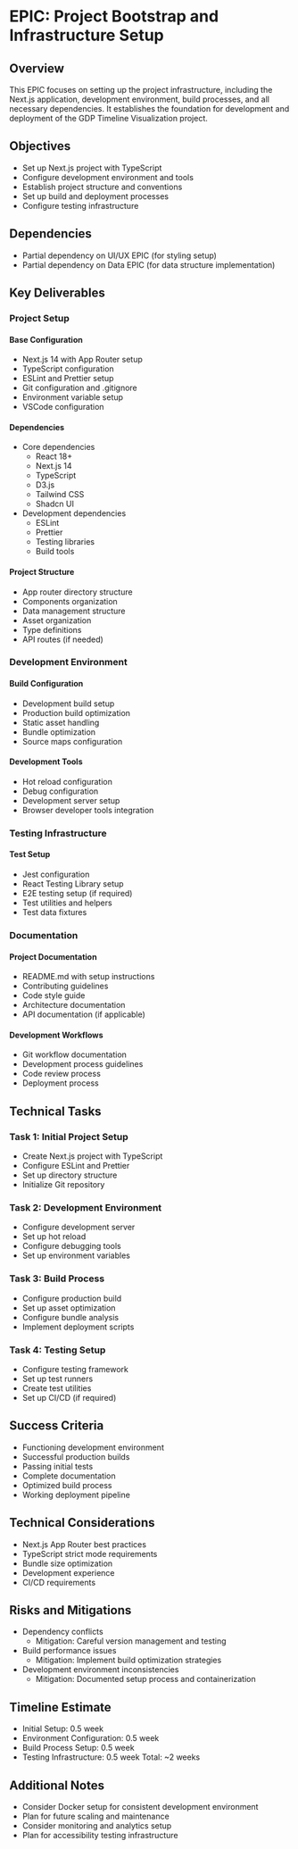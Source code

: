 # EPIC: Project Bootstrap and Infrastructure Setup

## Overview
This EPIC focuses on setting up the project infrastructure, including the Next.js application, development environment, build processes, and all necessary dependencies. It establishes the foundation for development and deployment of the GDP Timeline Visualization project.

## Objectives
- Set up Next.js project with TypeScript
- Configure development environment and tools
- Establish project structure and conventions
- Set up build and deployment processes
- Configure testing infrastructure

## Dependencies
- Partial dependency on UI/UX EPIC (for styling setup)
- Partial dependency on Data EPIC (for data structure implementation)

## Key Deliverables

### Project Setup

#### Base Configuration
- Next.js 14 with App Router setup
- TypeScript configuration
- ESLint and Prettier setup
- Git configuration and .gitignore
- Environment variable setup
- VSCode configuration

#### Dependencies
- Core dependencies
  - React 18+
  - Next.js 14
  - TypeScript
  - D3.js
  - Tailwind CSS
  - Shadcn UI
- Development dependencies
  - ESLint
  - Prettier
  - Testing libraries
  - Build tools

#### Project Structure
- App router directory structure
- Components organization
- Data management structure
- Asset organization
- Type definitions
- API routes (if needed)

### Development Environment

#### Build Configuration
- Development build setup
- Production build optimization
- Static asset handling
- Bundle optimization
- Source maps configuration

#### Development Tools
- Hot reload configuration
- Debug configuration
- Development server setup
- Browser developer tools integration

### Testing Infrastructure

#### Test Setup
- Jest configuration
- React Testing Library setup
- E2E testing setup (if required)
- Test utilities and helpers
- Test data fixtures

### Documentation

#### Project Documentation
- README.md with setup instructions
- Contributing guidelines
- Code style guide
- Architecture documentation
- API documentation (if applicable)

#### Development Workflows
- Git workflow documentation
- Development process guidelines
- Code review process
- Deployment process

## Technical Tasks

### Task 1: Initial Project Setup
- Create Next.js project with TypeScript
- Configure ESLint and Prettier
- Set up directory structure
- Initialize Git repository

### Task 2: Development Environment
- Configure development server
- Set up hot reload
- Configure debugging tools
- Set up environment variables

### Task 3: Build Process
- Configure production build
- Set up asset optimization
- Configure bundle analysis
- Implement deployment scripts

### Task 4: Testing Setup
- Configure testing framework
- Set up test runners
- Create test utilities
- Set up CI/CD (if required)

## Success Criteria
- Functioning development environment
- Successful production builds
- Passing initial tests
- Complete documentation
- Optimized build process
- Working deployment pipeline

## Technical Considerations
- Next.js App Router best practices
- TypeScript strict mode requirements
- Bundle size optimization
- Development experience
- CI/CD requirements

## Risks and Mitigations
- Dependency conflicts
  - Mitigation: Careful version management and testing
- Build performance issues
  - Mitigation: Implement build optimization strategies
- Development environment inconsistencies
  - Mitigation: Documented setup process and containerization

## Timeline Estimate
- Initial Setup: 0.5 week
- Environment Configuration: 0.5 week
- Build Process Setup: 0.5 week
- Testing Infrastructure: 0.5 week
Total: ~2 weeks

## Additional Notes
- Consider Docker setup for consistent development environment
- Plan for future scaling and maintenance
- Consider monitoring and analytics setup
- Plan for accessibility testing infrastructure 